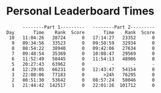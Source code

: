 # Personal Leaderboard Times

          --------Part 1---------   --------Part 2---------
    Day       Time    Rank  Score       Time    Rank  Score
     10   11:04:26   28724      0   17:14:27   23352      0
      9   09:34:56   33523      0   09:50:59   32934      0
      8   08:54:22   38940      0   09:42:06   27634      0
      7   09:48:54   35369      0   10:08:47   29569      0
      6   11:52:49   50445      0   11:54:13   48906      0
      5   20:27:43   63962      0          -       -      -
      4   12:29:05   66231      0   12:43:47   54154      0
      3   22:00:06   77183      0       >24h   76295      0
      2   08:51:30   53642      0   08:57:24   50046      0
      1   21:44:42  142517      0   22:01:26  101712      0

